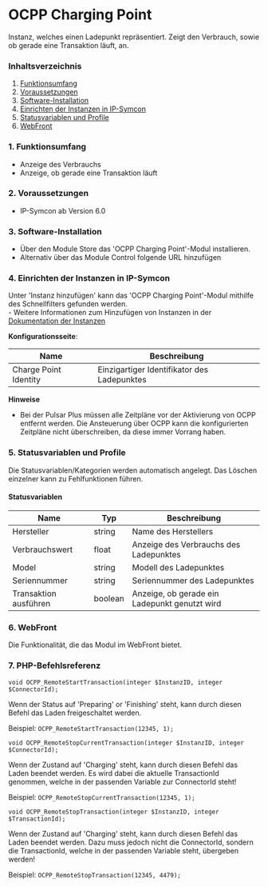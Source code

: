 # OCPP Charging Point
Instanz, welches einen Ladepunkt repräsentiert. Zeigt den Verbrauch, sowie ob gerade eine Transaktion läuft, an.

### Inhaltsverzeichnis

1. [Funktionsumfang](#1-funktionsumfang)
2. [Voraussetzungen](#2-voraussetzungen)
3. [Software-Installation](#3-software-installation)
4. [Einrichten der Instanzen in IP-Symcon](#4-einrichten-der-instanzen-in-ip-symcon)
5. [Statusvariablen und Profile](#5-statusvariablen-und-profile)
6. [WebFront](#6-webfront)

### 1. Funktionsumfang

* Anzeige des Verbrauchs
* Anzeige, ob gerade eine Transaktion läuft

### 2. Voraussetzungen

- IP-Symcon ab Version 6.0

### 3. Software-Installation

* Über den Module Store das 'OCPP Charging Point'-Modul installieren.
* Alternativ über das Module Control folgende URL hinzufügen

### 4. Einrichten der Instanzen in IP-Symcon

 Unter 'Instanz hinzufügen' kann das 'OCPP Charging Point'-Modul mithilfe des Schnellfilters gefunden werden.  
	- Weitere Informationen zum Hinzufügen von Instanzen in der [Dokumentation der Instanzen](https://www.symcon.de/service/dokumentation/konzepte/instanzen/#Instanz_hinzufügen)

__Konfigurationsseite__:

Name                  | Beschreibung
--------------------- | ------------------
Charge Point Identity | Einzigartiger Identifikator des Ladepunktes 

__Hinweise__
* Bei der Pulsar Plus müssen alle Zeitpläne vor der Aktivierung von OCPP entfernt werden. Die Ansteuerung über OCPP kann die konfigurierten Zeitpläne nicht überschreiben, da diese immer Vorrang haben.

### 5. Statusvariablen und Profile

Die Statusvariablen/Kategorien werden automatisch angelegt. Das Löschen einzelner kann zu Fehlfunktionen führen.

#### Statusvariablen

Name                  | Typ     | Beschreibung
--------------------- | ------- | ------------
Hersteller            | string  | Name des Herstellers
Verbrauchswert        | float   | Anzeige des Verbrauchs des Ladepunktes
Model                 | string  | Modell des Ladepunktes
Seriennummer          | string  | Seriennummer des Ladepunktes
Transaktion ausführen | boolean | Anzeige, ob gerade ein Ladepunkt genutzt wird

### 6. WebFront

Die Funktionalität, die das Modul im WebFront bietet.

### 7. PHP-Befehlsreferenz

`void OCPP_RemoteStartTransaction(integer $InstanzID, integer $ConnectorId);`

Wenn der Status auf 'Preparing' or 'Finishing' steht, kann durch diesen Befehl das Laden freigeschaltet werden.

Beispiel:
`OCPP_RemoteStartTransaction(12345, 1);`

`void OCPP_RemoteStopCurrentTransaction(integer $InstanzID, integer $ConnectorId);`

Wenn der Zustand auf 'Charging' steht, kann durch diesen Befehl das Laden beendet werden.
Es wird dabei die aktuelle TransactionId genommen, welche in der passenden Variable zur ConnectorId steht!

Beispiel:
`OCPP_RemoteStopCurrentTransaction(12345, 1);`

`void OCPP_RemoteStopTransaction(integer $InstanzID, integer $TransactionId);`

Wenn der Zustand auf 'Charging' steht, kann durch diesen Befehl das Laden beendet werden.
Dazu muss jedoch nicht die ConnectorId, sondern die TransactionId, welche in der passenden Variable steht, übergeben werden!

Beispiel:
`OCPP_RemoteStopTransaction(12345, 4479);`


